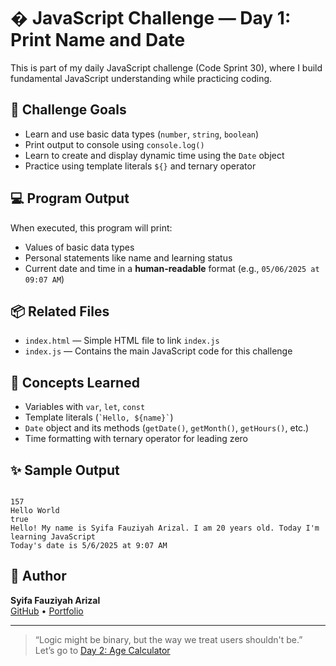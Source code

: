 # � JavaScript Challenge — Day 1: Print Name and Date

This is part of my daily JavaScript challenge (Code Sprint 30), where I build fundamental JavaScript understanding while practicing coding.

## 🎯 Challenge Goals

- Learn and use basic data types (`number`, `string`, `boolean`)
- Print output to console using `console.log()`
- Learn to create and display dynamic time using the `Date` object
- Practice using template literals `${}` and ternary operator

## 💻 Program Output

When executed, this program will print:
- Values of basic data types
- Personal statements like name and learning status
- Current date and time in a **human-readable** format (e.g., `05/06/2025 at 09:07 AM`)

## 📦 Related Files

- `index.html` — Simple HTML file to link `index.js`
- `index.js` — Contains the main JavaScript code for this challenge

## 🧠 Concepts Learned

- Variables with `var`, `let`, `const`
- Template literals (`` `Hello, ${name}` ``)
- `Date` object and its methods (`getDate()`, `getMonth()`, `getHours()`, etc.)
- Time formatting with ternary operator for leading zero

## ✨ Sample Output

<pre><code>
157
Hello World
true
Hello! My name is Syifa Fauziyah Arizal. I am 20 years old. Today I'm learning JavaScript
Today's date is 5/6/2025 at 9:07 AM
</code></pre>

## 📌 Author
  
**Syifa Fauziyah Arizal**  
[GitHub](https://github.com/syfaarizal) • [Portfolio](https://syfaarizal.github.io/sicoder-main-portfolio/)

---

> “Logic might be binary, but the way we treat users shouldn't be.”  
> Let’s go to [Day 2: Age Calculator](https://github.com/syfaarizal/js-age-calculator)